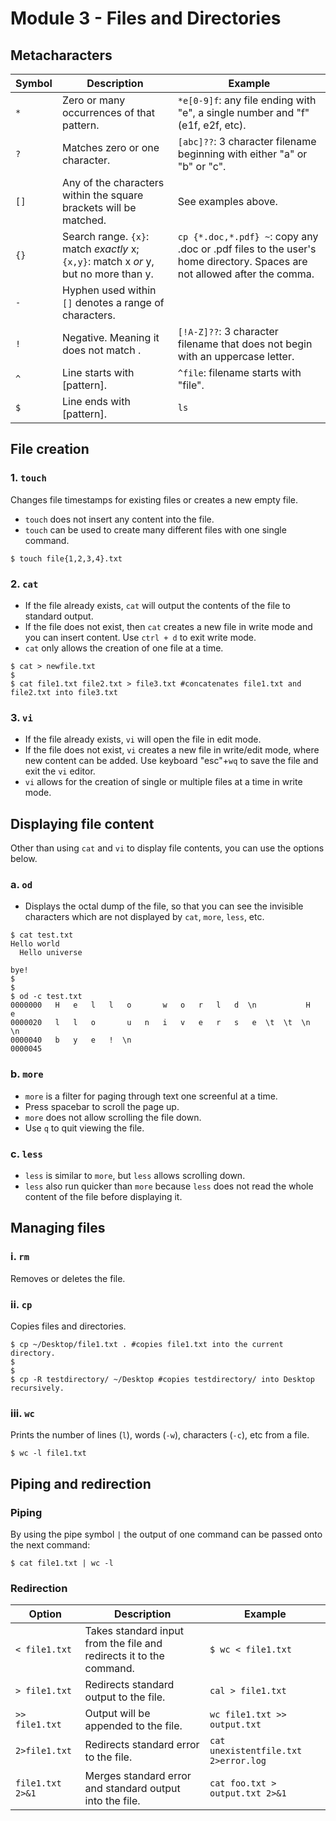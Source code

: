 # Module 3 - Files and Directories

## Metacharacters

Symbol | Description | Example
------ | ----------- | --------
`*` | Zero or many occurrences of that pattern. | `*e[0-9]f`: any file ending with "e", a single number and "f" (e1f, e2f, etc).
`?` | Matches zero or one character. | `[abc]??`: 3 character filename beginning with either "a" or "b" or "c".
`[]` | Any of the characters within the square brackets will be matched. | See examples above.
`{}` | Search range. `{x}`: match _exactly_ x; `{x,y}`: match x _or_ y, but no more than y. | `cp {*.doc,*.pdf} ~`: copy any .doc or .pdf files to the user's home directory. Spaces are not allowed after the comma.
`-` | Hyphen used within `[]` denotes a range of characters.
`!` | Negative. Meaning it does not match <pattern>. | `[!A-Z]??`: 3 character filename that does not begin with an uppercase letter.
`^` | Line starts with [pattern]. | `^file`: filename starts with "file".
`$` | Line ends with [pattern]. | `ls `|` grep X$`: Lists all files in the directory that end in "X".

## File creation

### 1. `touch`

Changes file timestamps for existing files or creates a new empty file.

- `touch` does not insert any content into the file.
- `touch` can be used to create many different files with one single command.

```
$ touch file{1,2,3,4}.txt
```

### 2. `cat`

- If the file already exists, `cat` will output the contents of the file to standard output.
- If the file does not exist, then `cat` creates a new file in write mode and you can insert content. Use `ctrl + d` to exit write mode.
- `cat` only allows the creation of one file at a time.

```
$ cat > newfile.txt
$
$ cat file1.txt file2.txt > file3.txt #concatenates file1.txt and file2.txt into file3.txt
```

### 3. `vi`

- If the file already exists, `vi` will open the file in edit mode.
- If the file does not exist, `vi` creates a new file in write/edit mode, where new content can be added. Use keyboard "esc"+`wq` to save the file and exit the `vi` editor.
- `vi` allows for the creation of single or multiple files at a time in write mode.


## Displaying file content

Other than using `cat` and `vi` to display file contents, you can use the options below.

### a. `od`

- Displays the octal dump of the file, so that you can see the invisible characters which are not displayed by `cat`, `more`, `less`, etc.

```
$ cat test.txt
Hello world
  Hello universe		

bye!
$
$
$ od -c test.txt
0000000   H   e   l   l   o       w   o   r   l   d  \n           H   e
0000020   l   l   o       u   n   i   v   e   r   s   e  \t  \t  \n  \n
0000040   b   y   e   !  \n
0000045
```

### b. `more`

- `more`  is  a filter for paging through text one screenful at a time.
- Press spacebar to scroll the page up.
- `more` does not allow scrolling the file down.
- Use `q` to quit viewing the file.

### c. `less`

- `less` is similar to `more`, but `less` allows scrolling down.
- `less` also run quicker than `more` because `less` does not read the whole content of the file before displaying it.

## Managing files

### i. `rm`

Removes or deletes the file.

### ii. `cp`

Copies files and directories.

```
$ cp ~/Desktop/file1.txt . #copies file1.txt into the current directory.
$
$
$ cp -R testdirectory/ ~/Desktop #copies testdirectory/ into Desktop recursively.
```

### iii. `wc`

Prints the number of lines (`l`), words (`-w`), characters (`-c`), etc from a file.

```
$ wc -l file1.txt
```

## Piping and redirection

### Piping

By using the pipe symbol `|` the output of one command can be passed onto the next command:

```
$ cat file1.txt | wc -l
```

### Redirection

Option | Description | Example
------ | ----------- | --------
`< file1.txt` | Takes standard input from the file and redirects it to the command. | `$ wc < file1.txt`
`> file1.txt` | Redirects standard output to the file. | `cal > file1.txt`
`>> file1.txt` | Output will be appended to the file. | `wc file1.txt >> output.txt`
`2>file1.txt` | Redirects standard error to the file. | `cat unexistentfile.txt 2>error.log`
`file1.txt 2>&1` | Merges standard error and standard output into the file. | `cat foo.txt > output.txt 2>&1`
